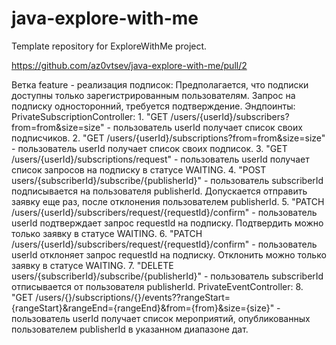 # java-explore-with-me
Template repository for ExploreWithMe project.

https://github.com/az0vtsev/java-explore-with-me/pull/2

Ветка feature - реализация подписок:
    Предполагается, что подписки доступны только зарегистрированным пользователям.
    Запрос на подписку односторонний, требуется подтверждение.
    Эндпоинты:
    PrivateSubscriptionController:
    1. "GET /users/{userId}/subscribers?from=from&size=size" - пользователь userId получает список своих подписчиков.
    2. "GET /users/{userId}/subscriptions?from=from&size=size" - пользователь userId получает список своих подписок.
    3. "GET /users/{userId}/subscriptions/request" - пользователь userId получает список запросов на подписку
    в статусе WAITING.
    4. "POST users/{subscriberId}/subscribe/{publisherId}" - пользователь subscriberId подписывается 
    на пользователя publisherId. Допускается отправить заявку еще раз, после отклонения пользователем publisherId.
    5. "PATCH /users/{userId}/subscribers/request/{requestId}/confirm" - пользователь userId подтверждает
    запрос requestId на подписку. Подтвердить можно только заявку в статусе WAITING.
    6. "PATCH /users/{userId}/subscribers/request/{requestId}/confirm" - пользователь userId отклоняет
    запрос requestId на подписку. Отклонить можно только заявку в статусе WAITING.
    7. "DELETE users/{subscriberId}/subscribe/{publisherId}" - пользователь subscriberId отписывается
    от пользователя publisherId.
    PrivateEventController:
    8. "GET /users/{}/subscriptions/{}/events??rangeStart={rangeStart}&rangeEnd={rangeEnd}&from={from}&size={size}" - 
    пользователь userId получает список мероприятий, опубликованных пользователем publisherId в указанном диапазоне дат.